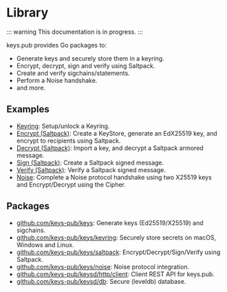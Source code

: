 # Library

::: warning
This documentation is in progress.
:::

keys.pub provides Go packages to:

- Generate keys and securely store them in a keyring.
- Encrypt, decrypt, sign and verify using Saltpack.
- Create and verify sigchains/statements.
- Perform a Noise handshake.
- and more.

## Examples

- [Keyring](/docs/lib/keyring.md): Setup/unlock a Keyring.
- [Encrypt (Saltpack)](/docs/lib/saltpack.md#encrypt): Create a KeyStore, generate an EdX25519 key, and encrypt to recipients using Saltpack.
- [Decrypt (Saltpack)](/docs/lib/saltpack.md#decrypt): Import a key, and decrypt a Saltpack armored message.
- [Sign (Saltpack)](/docs/lib/saltpack.md#sign): Create a Saltpack signed message.
- [Verify (Saltpack)](/docs/lib/saltpack.md#verify): Verify a Saltpack signed message.
- [Noise](/docs/lib/noise.md): Complete a Noise protocol handshake using two X25519 keys and Encrypt/Decrypt using the Cipher.

## Packages

- [github.com/keys-pub/keys](https://github.com/keys-pub/keys): Generate keys (Ed25519/X25519) and sigchains.
- [github.com/keys-pub/keys/keyring](https://github.com/keys-pub/keys/tree/master/keyring): Securely store secrets on macOS, Windows and Linux.
- [github.com/keys-pub/keys/saltpack](https://github.com/keys-pub/keys/tree/master/saltpack): Encrypt/Decrypt/Sign/Verify using Saltpack.
- [github.com/keys-pub/keys/noise](https://github.com/keys-pub/keys/tree/master/noise): Noise protocol integration.
- [github.com/keys-pub/keysd/http/client](https://github.com/keys-pub/keysd/tree/master/http/client): Client REST API for keys.pub.
- [github.com/keys-pub/keysd/db](https://github.com/keys-pub/keysd/tree/master/db): Secure (leveldb) database.
